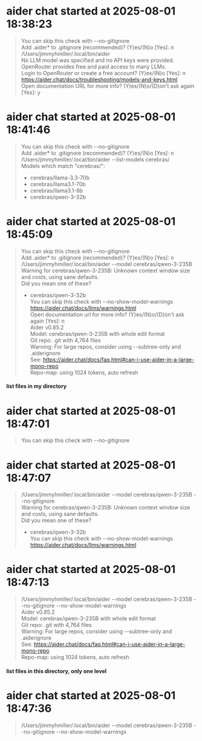 
# aider chat started at 2025-08-01 18:38:23

> You can skip this check with --no-gitignore  
> Add .aider* to .gitignore (recommended)? (Y)es/(N)o [Yes]: n  
> /Users/jimmyhmiller/.local/bin/aider  
> No LLM model was specified and no API keys were provided.  
> OpenRouter provides free and paid access to many LLMs.  
> Login to OpenRouter or create a free account? (Y)es/(N)o [Yes]: n  
> https://aider.chat/docs/troubleshooting/models-and-keys.html  
> Open documentation URL for more info? (Y)es/(N)o/(D)on't ask again [Yes]: y  

# aider chat started at 2025-08-01 18:41:46

> You can skip this check with --no-gitignore  
> Add .aider* to .gitignore (recommended)? (Y)es/(N)o [Yes]: n  
> /Users/jimmyhmiller/.local/bin/aider --list-models cerebras/  
> Models which match "cerebras/":  
> - cerebras/llama-3.3-70b  
> - cerebras/llama3.1-70b  
> - cerebras/llama3.1-8b  
> - cerebras/qwen-3-32b  

# aider chat started at 2025-08-01 18:45:09

> You can skip this check with --no-gitignore  
> Add .aider* to .gitignore (recommended)? (Y)es/(N)o [Yes]: n  
> /Users/jimmyhmiller/.local/bin/aider --model cerebras/qwen-3-235B  
> Warning for cerebras/qwen-3-235B: Unknown context window size and costs, using sane defaults.  
> Did you mean one of these?  
> - cerebras/qwen-3-32b  
> You can skip this check with --no-show-model-warnings  
> https://aider.chat/docs/llms/warnings.html  
> Open documentation url for more info? (Y)es/(N)o/(D)on't ask again [Yes]: n  
> Aider v0.85.2  
> Model: cerebras/qwen-3-235B with whole edit format  
> Git repo: .git with 4,764 files  
> Warning: For large repos, consider using --subtree-only and .aiderignore  
> See: https://aider.chat/docs/faq.html#can-i-use-aider-in-a-large-mono-repo  
> Repo-map: using 1024 tokens, auto refresh  

#### list files in my directory  

# aider chat started at 2025-08-01 18:47:01

> You can skip this check with --no-gitignore  

# aider chat started at 2025-08-01 18:47:07

> /Users/jimmyhmiller/.local/bin/aider --model cerebras/qwen-3-235B --no-gitignore  
> Warning for cerebras/qwen-3-235B: Unknown context window size and costs, using sane defaults.  
> Did you mean one of these?  
> - cerebras/qwen-3-32b  
> You can skip this check with --no-show-model-warnings  
> https://aider.chat/docs/llms/warnings.html  

# aider chat started at 2025-08-01 18:47:13

> /Users/jimmyhmiller/.local/bin/aider --model cerebras/qwen-3-235B --no-gitignore --no-show-model-warnings  
> Aider v0.85.2  
> Model: cerebras/qwen-3-235B with whole edit format  
> Git repo: .git with 4,764 files  
> Warning: For large repos, consider using --subtree-only and .aiderignore  
> See: https://aider.chat/docs/faq.html#can-i-use-aider-in-a-large-mono-repo  
> Repo-map: using 1024 tokens, auto refresh  

#### list files in this directory, only one level  

# aider chat started at 2025-08-01 18:47:36

> /Users/jimmyhmiller/.local/bin/aider --model cerebras/qwen-3-235B --no-gitignore --no-show-model-warnings  
